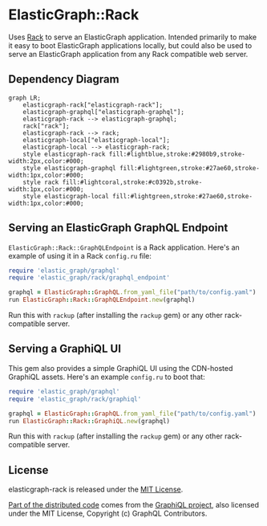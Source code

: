 # ElasticGraph::Rack

Uses [Rack](https://github.com/rack/rack) to serve an ElasticGraph application.
Intended primarily to make it easy to boot ElasticGraph applications locally,
but could also be used to serve an ElasticGraph application from any Rack
compatible web server.

## Dependency Diagram

```mermaid
graph LR;
    elasticgraph-rack["elasticgraph-rack"];
    elasticgraph-graphql["elasticgraph-graphql"];
    elasticgraph-rack --> elasticgraph-graphql;
    rack["rack"];
    elasticgraph-rack --> rack;
    elasticgraph-local["elasticgraph-local"];
    elasticgraph-local --> elasticgraph-rack;
    style elasticgraph-rack fill:#lightblue,stroke:#2980b9,stroke-width:2px,color:#000;
    style elasticgraph-graphql fill:#lightgreen,stroke:#27ae60,stroke-width:1px,color:#000;
    style rack fill:#lightcoral,stroke:#c0392b,stroke-width:1px,color:#000;
    style elasticgraph-local fill:#lightgreen,stroke:#27ae60,stroke-width:1px,color:#000;
```

## Serving an ElasticGraph GraphQL Endpoint

`ElasticGraph::Rack::GraphQLEndpoint` is a Rack application. Here's an
example of using it in a Rack `config.ru` file:

```ruby
require 'elastic_graph/graphql'
require 'elastic_graph/rack/graphql_endpoint'

graphql = ElasticGraph::GraphQL.from_yaml_file("path/to/config.yaml")
run ElasticGraph::Rack::GraphQLEndpoint.new(graphql)
```

Run this with `rackup` (after installing the `rackup` gem) or any other rack-compatible server.

## Serving a GraphiQL UI

This gem also provides a simple GraphiQL UI using the CDN-hosted GraphiQL assets.
Here's an example `config.ru` to boot that:

``` ruby
require 'elastic_graph/graphql'
require 'elastic_graph/rack/graphiql'

graphql = ElasticGraph::GraphQL.from_yaml_file("path/to/config.yaml")
run ElasticGraph::Rack::GraphiQL.new(graphql)
```

Run this with `rackup` (after installing the `rackup` gem) or any other rack-compatible server.

## License

elasticgraph-rack is released under the [MIT License](https://opensource.org/licenses/MIT).

[Part of the distributed code](lib/elastic_graph/rack/graphiql/index.html)
comes from the [GraphiQL project](https://github.com/graphql/graphiql), also licensed under the
MIT License, Copyright (c) GraphQL Contributors.
